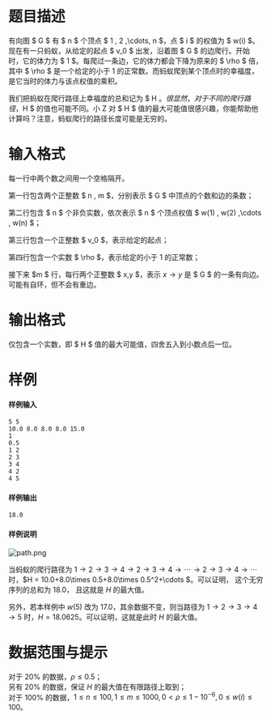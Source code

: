 
# 题目描述

有向图 $ G $ 有 $ n $ 个顶点 $ 1 , 2 ,\cdots, n $，点 $ i $ 的权值为 $ w(i) $。现在有一只蚂蚁，从给定的起点 $ v_0 $ 出发，沿着图 $ G $ 的边爬行。开始时，它的体力为 $ 1 $。每爬过一条边，它的体力都会下降为原来的 $ \rho $ 倍，其中 $ \rho $ 是一个给定的小于 $1$ 的正常数。而蚂蚁爬到某个顶点时的幸福度，是它当时的体力与该点权值的乘积。

我们把蚂蚁在爬行路径上幸福度的总和记为 $ H $。很显然，对于不同的爬行路径，$H $ 的值也可能不同。小 Z 对  $ H $ 值的最大可能值很感兴趣，你能帮助他计算吗？注意，蚂蚁爬行的路径长度可能是无穷的。

# 输入格式

每一行中两个数之间用一个空格隔开。

第一行包含两个正整数 $ n , m $，分别表示 $ G $ 中顶点的个数和边的条数；

第二行包含 $ n $ 个非负实数，依次表示 $ n $ 个顶点权值 $ w(1) , w(2) ,\cdots , w(n) $；

第三行包含一个正整数 $ v_0 $，表示给定的起点；

第四行包含一个实数 $ \rho $，表示给定的小于 $1$ 的正常数；

接下来 $m $ 行，每行两个正整数 $ x,y $，表示 $x\to y$ 是 $ G $ 的一条有向边。可能有自环，但不会有重边。

# 输出格式

仅包含一个实数，即 $ H $ 值的最大可能值，四舍五入到小数点后一位。

# 样例

#### 样例输入
```plain
5 5 
10.0 8.0 8.0 8.0 15.0 
1 
0.5 
1 2 
2 3 
3 4 
4 2 
4 5
```

#### 样例输出
```plain
18.0
```

#### 样例说明
![path.png](/source/loj/2744/img/aHR0cHM6Ly9sb2otaW1nLnVweXVuLm1lbmNpLm1lbXNldDAuY24vMjAyMC8wNS8wNC81ZWFlZjA4YTc2ZTVjLnBuZw==.png)

当蚂蚁的爬行路径为 $1\to 2\to 3\to 4\to 2\to 3\to 4\to \cdots \to 2\to 3\to 4\to \cdots$ 时，$H = 10.0+8.0\times 0.5+8.0\times 0.5^2+\cdots $。可以证明， 这个无穷序列的总和为 $18.0$， 且这就是 $H$ 的最大值。

另外，若本样例中 $w(5)$ 改为 $17.0$，其余数据不变，则当路径为 $1\to 2\to 3\to 4\to 5$ 时，$H = 18.0625$。可以证明，这就是此时 $H$ 的最大值。

# 数据范围与提示

对于 $20\%$ 的数据，$\rho \le 0.5$；  
另有 $20\%$ 的数据，保证 $H$ 的最大值在有限路径上取到；  
对于 $100\%$ 的数据，$1\le n \le 100, 1\le m \le 1000, 0\lt \rho \le 1 -10 ^{-6},0\le w(i) \le 100$。

